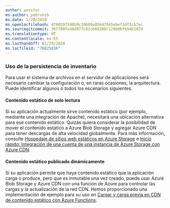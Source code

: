 ```yaml
---
author: yevster
ms.author: yebronsh
ms.date: 1/20/2020
ms.openlocfilehash: 478059f598b9c39609a85647945ebef3df3cb7ec
ms.sourcegitcommit: 367780fe48d977c82cb84208c128b0bf694b1029
ms.translationtype: HT
ms.contentlocale: es-ES
ms.lasthandoff: 01/29/2020
ms.locfileid: "76825836"
---
```

### <a name="inventory-persistence-usage"></a>Uso de la persistencia de inventario

Para usar el sistema de archivos en el servidor de aplicaciones será necesario cambiar la configuración o, en raras ocasiones, la arquitectura. Puede identificar algunos o todos los escenarios siguientes.

#### <a name="read-only-static-content"></a>Contenido estático de solo lectura

Si su aplicación actualmente sirve contenido estático (por ejemplo, mediante una integración de Apache), necesitará una ubicación alternativa para ese contenido estático. Quizás quiera considerar la posibilidad de mover el contenido estático a Azure Blob Storage y agregar Azure CDN para tener descargas de alta velocidad globalmente. Para más información, consulte [Hospedaje de sitios web estáticos en Azure Storage](/azure/storage/blobs/storage-blob-static-website) e [Inicio rápido: Integración de una cuenta de una instancia de Azure Storage con Azure CDN](/azure/cdn/cdn-create-a-storage-account-with-cdn#enable-azure-cdn-for-the-storage-account).

#### <a name="dynamically-published-static-content"></a>Contenido estático publicado dinámicamente

Si su aplicación permite que haya contenido estático que la aplicación carga o produce, pero que es inmutable una vez creado, puede usar Azure Blob Storage y Azure CDN con una función de Azure para controlar las cargas y la actualización de la red CDN. Hemos proporcionado una implementación de ejemplo para su uso en [Cargar y carga previa en CDN de contenido estático con Azure Functions](https://github.com/Azure-Samples/functions-java-push-static-contents-to-cdn).
